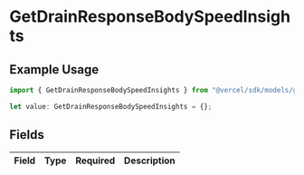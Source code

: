 # GetDrainResponseBodySpeedInsights

## Example Usage

```typescript
import { GetDrainResponseBodySpeedInsights } from "@vercel/sdk/models/getdrainop.js";

let value: GetDrainResponseBodySpeedInsights = {};
```

## Fields

| Field       | Type        | Required    | Description |
| ----------- | ----------- | ----------- | ----------- |
